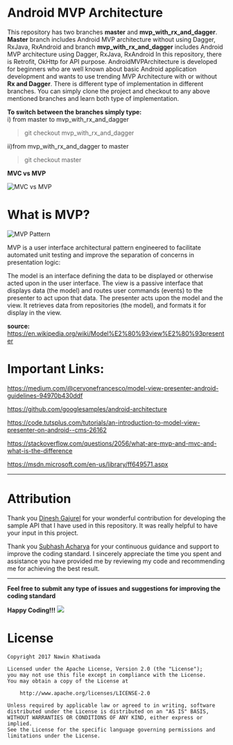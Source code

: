# Android MVP Architecture
This repository has two branches **master** and **mvp_with_rx_and_dagger**. **Master** branch includes Android MVP architecture without using Dagger, RxJava, RxAndroid and branch **mvp_with_rx_and_dagger** includes Android MVP architecture using Dagger, RxJava, RxAndroid
In this repository, there is Retrofit, OkHttp for API purpose. AndroidMVPArchitecture is developed for beginners who are well known about basic Android application development and wants to use trending MVP Architecture with or without **Rx and Dagger**. There is different type of implementation in different branches. You can simply clone the project and checkout to any above mentioned branches and learn both type of implementation.

**To switch between the branches simply type:**<br/>
i) from master to mvp_with_rx_and_dagger
  >git checkout mvp_with_rx_and_dagger
  
ii)from mvp_with_rx_and_dagger to master
  > git checkout master

  **MVC vs MVP**
  
  
![MVC vs MVP](http://www.techyourchance.com/wp-content/uploads/2015/06/MVC_MVP.png)
 
 # What is MVP?
 
![MVP Pattern](http://gwb.blob.core.windows.net/rajeshpillai/figure_1.jpg)

MVP is a user interface architectural pattern engineered to facilitate automated unit testing and improve the separation of concerns in presentation logic:

The model is an interface defining the data to be displayed or otherwise acted upon in the user interface.
The view is a passive interface that displays data (the model) and routes user commands (events) to the presenter to act upon that data.
The presenter acts upon the model and the view. It retrieves data from repositories (the model), and formats it for display in the view.

**source:** https://en.wikipedia.org/wiki/Model%E2%80%93view%E2%80%93presenter

# Important Links:
https://medium.com/@cervonefrancesco/model-view-presenter-android-guidelines-94970b430ddf

https://github.com/googlesamples/android-architecture

https://code.tutsplus.com/tutorials/an-introduction-to-model-view-presenter-on-android--cms-26162

https://stackoverflow.com/questions/2056/what-are-mvp-and-mvc-and-what-is-the-difference

https://msdn.microsoft.com/en-us/library/ff649571.aspx

--------------------------------------------------------------------------------------------
# Attribution
Thank you [Dinesh Gajurel](https://github.com/dineshgajurel) for your wonderful contribution for developing the sample API that I have used in this repository. It was really helpful to have your input in this  project.

Thank you [Subhash Acharya](https://github.com/subhasha1) for your continuous guidance and support to improve the coding standard. I sincerely appreciate the time you spent and assistance you have provided me by reviewing my code and recommending me for achieving the best result.

--------------------------------------------------------------------------------------------

**Feel free to submit any type of issues and suggestions for improving the coding standard**

**Happy Coding!!!** ![](https://github.com/nawinkhatiwada/AndroidMVPArchitecture/blob/master/app/src/main/res/drawable/happiness.png)

# License
```text
Copyright 2017 Nawin Khatiwada

Licensed under the Apache License, Version 2.0 (the "License");
you may not use this file except in compliance with the License.
You may obtain a copy of the License at

    http://www.apache.org/licenses/LICENSE-2.0

Unless required by applicable law or agreed to in writing, software
distributed under the License is distributed on an "AS IS" BASIS,
WITHOUT WARRANTIES OR CONDITIONS OF ANY KIND, either express or implied.
See the License for the specific language governing permissions and
limitations under the License.
```

